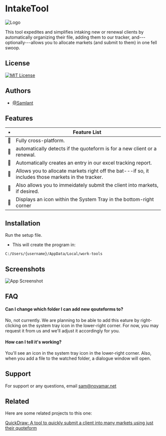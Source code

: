 
# IntakeTool
![Logo](https://i.postimg.cc/GmPY2yGJ/E6-B76-AE1-3407-4-BB7-8-D7-F-159613-FC9-C7-D.png)

This tool expedites and simplifies intaking new or renewal clients by automatically organizing their file, adding them to our tracker, and---optionally---allows you to allocate markets (and submit to them) in one fell swoop.

## License

[![MIT License](https://img.shields.io/badge/License-MIT-green.svg)](https://choosealicense.com/licenses/mit/)

## Authors

- [@Samlant](https://github.com/Samlant)

## Features

| :black_small_square: | Feature List                                                                                                                                                                                                                                                                                                               |
| -------------------- | -------------------------------------------------------------------------------------------------------------------------------------------------------------------------------------------------------------------------------------------------------------------------------------------------------------------------- |
| :clinking_glasses:   | Fully cross-platform.                                                                                                                                                                       |
| :clinking_glasses:   | automatically detects if the quoteform is for a new client or a renewal.                                                                                                                                                                                                                                                |
| :clinking_glasses:   | Automatically creates an entry in our excel tracking report.                                                                                                                                                                           |
| :clinking_glasses:   | Allows you to allocate markets right off the bat---if so,  it includes those markets in the tracker.                                                                                                                                  |
| :clinking_glasses:   | Also allows you to immeidately submit the client into markets, if desired.                                                                                                                                                                                                  |
| :clinking_glasses:   | Displays an icon within the System Tray in the bottom-right corner |

## Installation

Run the setup file.
- This will create the program in:
```
C:/Users/{username}/AppData/Local/work-tools
```

## Screenshots

![App Screenshot](https://via.placeholder.com/468x300?text=App+Screenshot+Here)

## FAQ

#### Can I change which folder I can add new qouteforms to?

No, not currently.  We are planning to be able to add this eature by right-clicking on the system tray icon in the lower-right corner.  For now, you may request it from us and we'll adjust it accordingly for you.

#### How can I tell it's working?

You'll see an icon in the system tray icon in the lower-right corner. Also, when you add a file to the watched folder, a dialogue window will open.

## Support

For support or any questions, email sam@novamar.net


## Related

Here are some related projects to this one:

[QuickDraw: A tool to quickly submit a client into many markets using just their quoteform](https://github.com/Samlant/IntakeTool)

